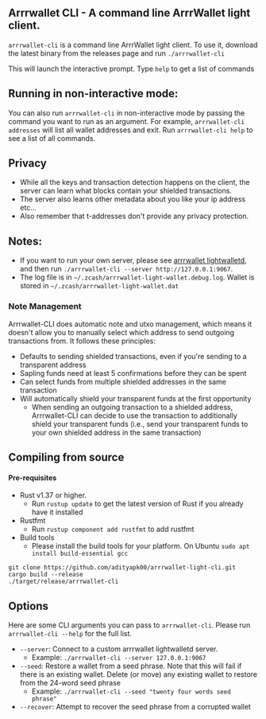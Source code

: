 ## Arrrwallet CLI - A command line ArrrWallet light client. 

`arrrwallet-cli` is a command line ArrrWallet light client. To use it, download the latest binary from the releases page and run `./arrrwallet-cli`

This will launch the interactive prompt. Type `help` to get a list of commands

## Running in non-interactive mode:
You can also run `arrrwallet-cli` in non-interactive mode by passing the command you want to run as an argument. For example, `arrrwallet-cli addresses` will list all wallet addresses and exit. 
Run `arrrwallet-cli help` to see a list of all commands. 

## Privacy 
* While all the keys and transaction detection happens on the client, the server can learn what blocks contain your shielded transactions.
* The server also learns other metadata about you like your ip address etc...
* Also remember that t-addresses don't provide any privacy protection.

## Notes:
* If you want to run your own server, please see [arrrwallet lightwalletd](https://github.com/adityapk00/lightwalletd), and then run `./arrrwallet-cli --server http://127.0.0.1:9067`.
* The log file is in `~/.zcash/arrrwallet-light-wallet.debug.log`. Wallet is stored in `~/.zcash/arrrwallet-light-wallet.dat`

### Note Management
Arrrwallet-CLI does automatic note and utxo management, which means it doesn't allow you to manually select which address to send outgoing transactions from. It follows these principles:
* Defaults to sending shielded transactions, even if you're sending to a transparent address
* Sapling funds need at least 5 confirmations before they can be spent
* Can select funds from multiple shielded addresses in the same transaction
* Will automatically shield your transparent funds at the first opportunity
    * When sending an outgoing transaction to a shielded address, Arrrwallet-CLI can decide to use the transaction to additionally shield your transparent funds (i.e., send your transparent funds to your own shielded address in the same transaction)

## Compiling from source

#### Pre-requisites
* Rust v1.37 or higher.
    * Run `rustup update` to get the latest version of Rust if you already have it installed
* Rustfmt
    * Run `rustup component add rustfmt` to add rustfmt
* Build tools
    * Please install the build tools for your platform. On Ubuntu `sudo apt install build-essential gcc`

```
git clone https://github.com/adityapk00/arrrwallet-light-cli.git
cargo build --release
./target/release/arrrwallet-cli
```

## Options
Here are some CLI arguments you can pass to `arrrwallet-cli`. Please run `arrrwallet-cli --help` for the full list. 

* `--server`: Connect to a custom arrrwallet lightwalletd server. 
    * Example: `./arrrwallet-cli --server 127.0.0.1:9067`
* `--seed`: Restore a wallet from a seed phrase. Note that this will fail if there is an existing wallet. Delete (or move) any existing wallet to restore from the 24-word seed phrase
    * Example: `./arrrwallet-cli --seed "twenty four words seed phrase"`
 * `--recover`: Attempt to recover the seed phrase from a corrupted wallet
 
